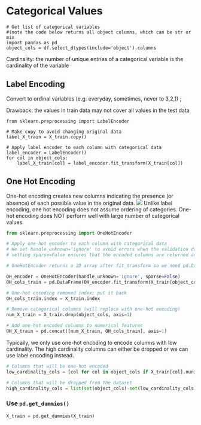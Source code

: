 # Categorical Values 


```
# Get list of categorical variables 
#(note the code below returns all object columns, which can be str or mix 
import pandas as pd
object_cols = df.select_dtypes(include='object').columns

```

Cardinality: the number of unique entries of a categorical variable is the cardinality of the variable 

## Label Encoding

Convert to ordinal variables (e.g. everyday, sometimes, never to 3,2,1) ;

Drawback: the values in train data may not cover all values in the test data

```
from sklearn.preprocessing import LabelEncoder

# Make copy to avoid changing original data 
label_X_train = X_train.copy()

# Apply label encoder to each column with categorical data
label_encoder = LabelEncoder()
for col in object_cols:
    label_X_train[col] = label_encoder.fit_transform(X_train[col])

```



## One Hot Encoding
One-hot encoding creates new columns indicating the presence (or absence) 
of each possible value in the original data.
<img src="https://i.imgur.com/TW5m0aJ.png"> 
Unlike label encoding, one hot encoding does not assume ordering of categories. One-hot encoding does NOT perform well with large number of categorical values

```python
from sklearn.preprocessing import OneHotEncoder

# Apply one-hot encoder to each column with categorical data
# We set handle_unknown='ignore' to avoid errors when the validation data contains classes that aren't represented in the training data
# setting sparse=False ensures that the encoded columns are returned as a numpy array (instead of a sparse matrix).

# OneHotEncoder returns a 2D array after fit_transform so we need pd.DataFrame() to turn it back to pandas dataframe

OH_encoder = OneHotEncoder(handle_unknown='ignore', sparse=False)
OH_cols_train = pd.DataFrame(OH_encoder.fit_transform(X_train[object_cols]))

# One-hot encoding removed index; put it back
OH_cols_train.index = X_train.index

# Remove categorical columns (will replace with one-hot encoding)
num_X_train = X_train.drop(object_cols, axis=1)

# Add one-hot encoded columns to numerical features
OH_X_train = pd.concat([num_X_train, OH_cols_train], axis=1)

```

Typically, we only use one-hot encoding to encode columns with low cardinality. The high cardinality columns can either be dropped or we can use label encoding instead. 

```python
# Columns that will be one-hot encoded
low_cardinality_cols = [col for col in object_cols if X_train[col].nunique() < 10]

# Columns that will be dropped from the dataset
high_cardinality_cols = list(set(object_cols)-set(low_cardinality_cols))
```



### Use `pd.get_dummies()`

```python
X_train = pd.get_dummies(X_train)
```




